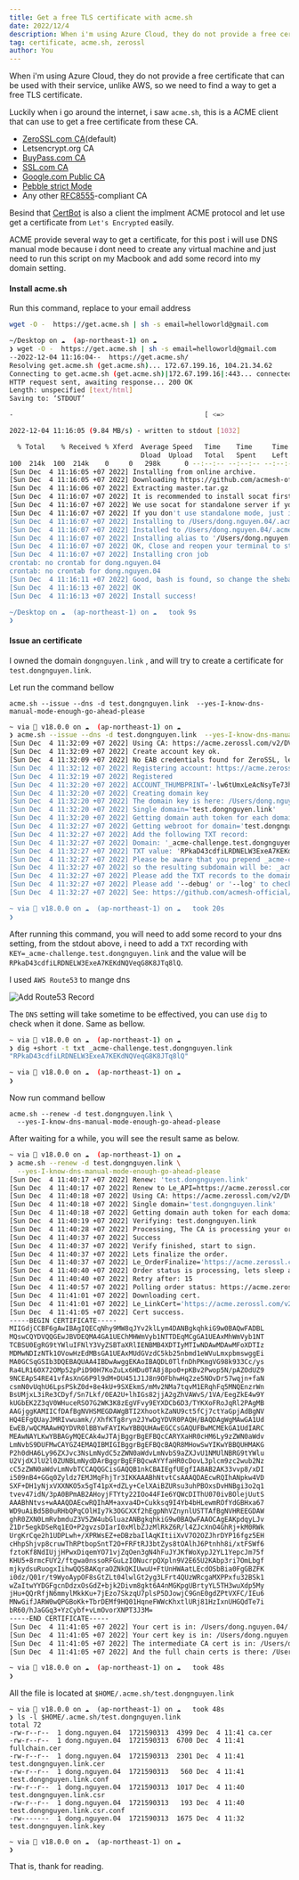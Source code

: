 ```yaml
---
title: Get a free TLS certificate with acme.sh
date: 2022/12/4
description: When i'm using Azure Cloud, they do not provide a free certificate that can be used with their service, unlike AWS, so we need to find a way to get a free TLS certificate.
tag: certificate, acme.sh, zerossl
author: You
---
```


When i'm using Azure Cloud, they do not provide a free certificate that can be used with their service, unlike AWS, so we need to find a way to get a free TLS certificate.

Luckily when i go around the internet, i saw `acme.sh`, this is a ACME client that can use to get a free certificate from these CA.

- [ZeroSSL.com CA](https://github.com/acmesh-official/acme.sh/wiki/ZeroSSL.com-CA)(default)
- Letsencrypt.org CA
- [BuyPass.com CA](https://github.com/acmesh-official/acme.sh/wiki/BuyPass.com-CA)
- [SSL.com CA](https://github.com/acmesh-official/acme.sh/wiki/SSL.com-CA)
- [Google.com Public CA](https://github.com/acmesh-official/acme.sh/wiki/Google-Public-CA)
- [Pebble strict Mode](https://github.com/letsencrypt/pebble)
- Any other [RFC8555](https://tools.ietf.org/html/rfc8555)-compliant CA

Besind that [CertBot](https://certbot.eff.org/instructions) is also a client the implment ACME protocol and let use get a certificate from `Let's Encrypted` easily.

ACME provide several way to get a certificate, for this post i will use DNS manual mode because i dont need to create any virtual machine and just need to run this script on my Macbook and add some record into my domain setting.

#### Install acme.sh

Run this command, replace to your email address

```bash
wget -O -  https://get.acme.sh | sh -s email=helloworld@gmail.com
```

```bash
~/Desktop on ☁️  (ap-northeast-1) on ☁️
❯ wget -O -  https://get.acme.sh | sh -s email=helloworld@gmail.com
--2022-12-04 11:16:04--  https://get.acme.sh/
Resolving get.acme.sh (get.acme.sh)... 172.67.199.16, 104.21.34.62
Connecting to get.acme.sh (get.acme.sh)|172.67.199.16|:443... connected.
HTTP request sent, awaiting response... 200 OK
Length: unspecified [text/html]
Saving to: ‘STDOUT’

-                                                [ <=>                                                                                         ]   1.01K  --.-KB/s    in 0s

2022-12-04 11:16:05 (9.84 MB/s) - written to stdout [1032]

  % Total    % Received % Xferd  Average Speed   Time    Time     Time  Current
                                 Dload  Upload   Total   Spent    Left  Speed
100  214k  100  214k    0     0   298k      0 --:--:-- --:--:-- --:--:--  300k
[Sun Dec  4 11:16:05 +07 2022] Installing from online archive.
[Sun Dec  4 11:16:05 +07 2022] Downloading https://github.com/acmesh-official/acme.sh/archive/master.tar.gz
[Sun Dec  4 11:16:06 +07 2022] Extracting master.tar.gz
[Sun Dec  4 11:16:07 +07 2022] It is recommended to install socat first.
[Sun Dec  4 11:16:07 +07 2022] We use socat for standalone server if you use standalone mode.
[Sun Dec  4 11:16:07 +07 2022] If you don't use standalone mode, just ignore this warning.
[Sun Dec  4 11:16:07 +07 2022] Installing to /Users/dong.nguyen.04/.acme.sh
[Sun Dec  4 11:16:07 +07 2022] Installed to /Users/dong.nguyen.04/.acme.sh/acme.sh
[Sun Dec  4 11:16:07 +07 2022] Installing alias to '/Users/dong.nguyen.04/.zshrc'
[Sun Dec  4 11:16:07 +07 2022] OK, Close and reopen your terminal to start using acme.sh
[Sun Dec  4 11:16:07 +07 2022] Installing cron job
crontab: no crontab for dong.nguyen.04
crontab: no crontab for dong.nguyen.04
[Sun Dec  4 11:16:11 +07 2022] Good, bash is found, so change the shebang to use bash as preferred.
[Sun Dec  4 11:16:13 +07 2022] OK
[Sun Dec  4 11:16:13 +07 2022] Install success!

~/Desktop on ☁️  (ap-northeast-1) on ☁️   took 9s
❯
```

#### Issue an certificate

I owned the domain `dongnguyen.link` , and will try to create a certificate for `test.dongnguyen.link`.

Let run the command bellow

`acme.sh --issue --dns -d test.dongnguyen.link  --yes-I-know-dns-manual-mode-enough-go-ahead-please`

```bash
~ via  v18.0.0 on ☁️  (ap-northeast-1) on ☁️
❯ acme.sh --issue --dns -d test.dongnguyen.link  --yes-I-know-dns-manual-mode-enough-go-ahead-please
[Sun Dec  4 11:32:09 +07 2022] Using CA: https://acme.zerossl.com/v2/DV90
[Sun Dec  4 11:32:09 +07 2022] Create account key ok.
[Sun Dec  4 11:32:09 +07 2022] No EAB credentials found for ZeroSSL, let's get one
[Sun Dec  4 11:32:12 +07 2022] Registering account: https://acme.zerossl.com/v2/DV90
[Sun Dec  4 11:32:19 +07 2022] Registered
[Sun Dec  4 11:32:20 +07 2022] ACCOUNT_THUMBPRINT='-lw6tUmxLeAcNsyTe73hEGaEvZDjA04ShHLA4HKmsUA'
[Sun Dec  4 11:32:20 +07 2022] Creating domain key
[Sun Dec  4 11:32:20 +07 2022] The domain key is here: /Users/dong.nguyen.04/.acme.sh/test.dongnguyen.link/test.dongnguyen.link.key
[Sun Dec  4 11:32:20 +07 2022] Single domain='test.dongnguyen.link'
[Sun Dec  4 11:32:20 +07 2022] Getting domain auth token for each domain
[Sun Dec  4 11:32:27 +07 2022] Getting webroot for domain='test.dongnguyen.link'
[Sun Dec  4 11:32:27 +07 2022] Add the following TXT record:
[Sun Dec  4 11:32:27 +07 2022] Domain: '_acme-challenge.test.dongnguyen.link'
[Sun Dec  4 11:32:27 +07 2022] TXT value: 'RPkaD43cdfiLRDNELW3ExeA7KEKdNQVeqG8K8JTq8lQ'
[Sun Dec  4 11:32:27 +07 2022] Please be aware that you prepend _acme-challenge. before your domain
[Sun Dec  4 11:32:27 +07 2022] so the resulting subdomain will be: _acme-challenge.test.dongnguyen.link
[Sun Dec  4 11:32:27 +07 2022] Please add the TXT records to the domains, and re-run with --renew.
[Sun Dec  4 11:32:27 +07 2022] Please add '--debug' or '--log' to check more details.
[Sun Dec  4 11:32:27 +07 2022] See: https://github.com/acmesh-official/acme.sh/wiki/How-to-debug-acme.sh

~ via  v18.0.0 on ☁️  (ap-northeast-1) on ☁️   took 20s
❯
```

After running this command, you will need to add some record to your dns setting, from the stdout above, i need to add a `TXT` recording with `KEY=_acme-challenge.test.dongnguyen.link` and the value will be `RPkaD43cdfiLRDNELW3ExeA7KEKdNQVeqG8K8JTq8lQ`.

I used `AWS Route53` to mange dns

![Add Route53 Record](https://dongnguyenlqtb-blog-post-md.s3.ap-southeast-1.amazonaws.com/assets/route+53+add+txt+record.png)

The `DNS` setting will take sometime to be effectived, you can use `dig` to check when it done. Same as bellow.

```bash
~ via  v18.0.0 on ☁️  (ap-northeast-1) on ☁️
❯ dig +short -t txt _acme-challenge.test.dongnguyen.link
"RPkaD43cdfiLRDNELW3ExeA7KEKdNQVeqG8K8JTq8lQ"

~ via  v18.0.0 on ☁️  (ap-northeast-1) on ☁️
❯
```

Now run command bellow

```
acme.sh --renew -d test.dongnguyen.link \
  --yes-I-know-dns-manual-mode-enough-go-ahead-please
```

After waiting for a while, you will see the result same as below.

```bash
~ via  v18.0.0 on ☁️  (ap-northeast-1) on ☁️
❯ acme.sh --renew -d test.dongnguyen.link \
  --yes-I-know-dns-manual-mode-enough-go-ahead-please
[Sun Dec  4 11:40:17 +07 2022] Renew: 'test.dongnguyen.link'
[Sun Dec  4 11:40:17 +07 2022] Renew to Le_API=https://acme.zerossl.com/v2/DV90
[Sun Dec  4 11:40:18 +07 2022] Using CA: https://acme.zerossl.com/v2/DV90
[Sun Dec  4 11:40:18 +07 2022] Single domain='test.dongnguyen.link'
[Sun Dec  4 11:40:18 +07 2022] Getting domain auth token for each domain
[Sun Dec  4 11:40:19 +07 2022] Verifying: test.dongnguyen.link
[Sun Dec  4 11:40:28 +07 2022] Processing, The CA is processing your order, please just wait. (1/30)
[Sun Dec  4 11:40:37 +07 2022] Success
[Sun Dec  4 11:40:37 +07 2022] Verify finished, start to sign.
[Sun Dec  4 11:40:37 +07 2022] Lets finalize the order.
[Sun Dec  4 11:40:37 +07 2022] Le_OrderFinalize='https://acme.zerossl.com/v2/DV90/order/0FketBRymrFIMWVISyrEaQ/finalize'
[Sun Dec  4 11:40:40 +07 2022] Order status is processing, lets sleep and retry.
[Sun Dec  4 11:40:40 +07 2022] Retry after: 15
[Sun Dec  4 11:40:57 +07 2022] Polling order status: https://acme.zerossl.com/v2/DV90/order/0FketBRymrFIMWVISyrEaQ
[Sun Dec  4 11:41:01 +07 2022] Downloading cert.
[Sun Dec  4 11:41:01 +07 2022] Le_LinkCert='https://acme.zerossl.com/v2/DV90/cert/3HbS_y1aVzwJJgi11FBgUw'
[Sun Dec  4 11:41:05 +07 2022] Cert success.
-----BEGIN CERTIFICATE-----
MIIGdjCCBF6gAwIBAgIQECqNhy9MW8qJYv2klLym4DANBgkqhkiG9w0BAQwFADBL
MQswCQYDVQQGEwJBVDEQMA4GA1UEChMHWmVyb1NTTDEqMCgGA1UEAxMhWmVyb1NT
TCBSU0EgRG9tYWluIFNlY3VyZSBTaXRlIENBMB4XDTIyMTIwNDAwMDAwMFoXDTIz
MDMwNDIzNTk1OVowHzEdMBsGA1UEAxMUdGVzdC5kb25nbmd1eWVuLmxpbmswggEi
MA0GCSqGSIb3DQEBAQUAA4IBDwAwggEKAoIBAQDL0TlfnDhPKmgVG98k933Cc/ys
Ra4LR160X72OMp52pPiD90H7KoZuLx6HDu0TA8j8po0+pKBv2Pwop5N/pAZOdUZ9
9NCEApS4RE41vfAsXnG6P9l9dM+DU451J1J8n9OFbhwHq2ze5NOvDr57wqjn+faN
csmN0vUqhU6LpsPSkZ0d+8e4kU+9SXEkmS/mMv2NMa7tqvM1ERqhFq5MNQEnzrWn
BsUMjxL3iRe3CDyf/Sn7Lkf/0EA2U+lhIGs82jjA2gZhVAWvS/1VA/EegZkE4w9Y
kUGbEK2Z3qV0WHuceRSO7G2WK3K8zEgVFvy9EYXDCb6D3/TYKXoFRoJqRl2PAgMB
AAGjggKAMIICfDAfBgNVHSMEGDAWgBTI2XhootkZaNU9ct5fCj7ctYaGpjAdBgNV
HQ4EFgQUayJMRIvwuamk//XhfKTg8ryn2JYwDgYDVR0PAQH/BAQDAgWgMAwGA1Ud
EwEB/wQCMAAwHQYDVR0lBBYwFAYIKwYBBQUHAwEGCCsGAQUFBwMCMEkGA1UdIARC
MEAwNAYLKwYBBAGyMQECAk4wJTAjBggrBgEFBQcCARYXaHR0cHM6Ly9zZWN0aWdv
LmNvbS9DUFMwCAYGZ4EMAQIBMIGIBggrBgEFBQcBAQR8MHowSwYIKwYBBQUHMAKG
P2h0dHA6Ly96ZXJvc3NsLmNydC5zZWN0aWdvLmNvbS9aZXJvU1NMUlNBRG9tYWlu
U2VjdXJlU2l0ZUNBLmNydDArBggrBgEFBQcwAYYfaHR0cDovL3plcm9zc2wub2Nz
cC5zZWN0aWdvLmNvbTCCAQQGCisGAQQB1nkCBAIEgfUEgfIA8AB2AK33vvp8/xDI
i509nB4+GGq0Zyldz7EMJMqFhjTr3IKKAAABhNtvtCsAAAQDAEcwRQIhANpkw4VD
SXF+DH1yNjxVXXNKO5x5gT41pX+dZLy+CelXAiBZURsu3uhPBOxsDvHNBgi3o2q1
tvev47idN/3pA0BPmAB2AHoyjFTYty22IOo44FIe6YQWcDIThU070ivBOlejUutS
AAABhNtvs+wAAAQDAEcwRQIhAM+axva4D+Cukksq9I4Yb4bHLewmROfYdGBHxa67
WD9uAiBd5B0uRHbQPqCOlHIy7k3OGCXXf2hEgpNhVZnynlUSTTAfBgNVHREEGDAW
ghR0ZXN0LmRvbmduZ3V5ZW4ubGluazANBgkqhkiG9w0BAQwFAAOCAgEAKpdqyLJv
Z1Dr5egkDSeRq1EO+P2gvzsDIarI0xMlbZJzMlRkZ6R/l4ZJcXnO4GhRj+kM0RWk
UrgKrCqe2h1UDPLwh+/XPRWsEZ+eDBzbaIlAqKItiiXvV7O2OZJhrDYP16fgz5EH
cHhpShjvp8cruwThRPtbopSntT2O+FRFtRJ3btZys8tOAlhJ6Ptnhh8i/xtFSWf6
fztoKf8NdIUjjHPwxDiqemYO71vjZqOen3gN4hFuJYJKfWoXypJ2YL1YepcJm75f
KHU5+8rmcFUY2/ftgwa0nssoRFGuLzIONucrpQXpln9V2E65U2KAbp3ri7OmLbgf
mjkydsuRuogxIihwQQSBAKqraOZNkQKIUwuU+FtUnHWAatLEcdOSbBia0FgGBZFK
i0dz/Q01r/t9WyoAypOF8sGtZLt04lwlGt2yg3LFrt4QUzWRcgaMXPPxfu32BSk1
wZaItwYYDGFgcnDdzxOsGdZ+bjk2Divm8gkt6A4nMGKpgUBrtyYL5TH3wuXdp5My
jHu+QQrRfjN6mmylMkkKu+7jEzo7SkzqU7plsP5DJowjC9GnE0gdZPtVXFC/IEu6
MNwGifJARW0wQPGBoKk+TbrDEMf9HQ01HqneFWWcKhxtlURj81HzIxnUHGQdTe7i
bR60/hJaGGq3+YzCybf+vLmOvorXNPT3J3M=
-----END CERTIFICATE-----
[Sun Dec  4 11:41:05 +07 2022] Your cert is in: /Users/dong.nguyen.04/.acme.sh/test.dongnguyen.link/test.dongnguyen.link.cer
[Sun Dec  4 11:41:05 +07 2022] Your cert key is in: /Users/dong.nguyen.04/.acme.sh/test.dongnguyen.link/test.dongnguyen.link.key
[Sun Dec  4 11:41:05 +07 2022] The intermediate CA cert is in: /Users/dong.nguyen.04/.acme.sh/test.dongnguyen.link/ca.cer
[Sun Dec  4 11:41:05 +07 2022] And the full chain certs is there: /Users/dong.nguyen.04/.acme.sh/test.dongnguyen.link/fullchain.cer

~ via  v18.0.0 on ☁️  (ap-northeast-1) on ☁️   took 48s
❯
```

All the file is located at `$HOME/.acme.sh/test.dongnguyen.link`

```
~ via  v18.0.0 on ☁️  (ap-northeast-1) on ☁️   took 48s
❯ ls -l $HOME/.acme.sh/test.dongnguyen.link
total 72
-rw-r--r--  1 dong.nguyen.04  1721590313  4399 Dec  4 11:41 ca.cer
-rw-r--r--  1 dong.nguyen.04  1721590313  6700 Dec  4 11:41 fullchain.cer
-rw-r--r--  1 dong.nguyen.04  1721590313  2301 Dec  4 11:41 test.dongnguyen.link.cer
-rw-r--r--  1 dong.nguyen.04  1721590313   560 Dec  4 11:41 test.dongnguyen.link.conf
-rw-r--r--  1 dong.nguyen.04  1721590313  1017 Dec  4 11:40 test.dongnguyen.link.csr
-rw-r--r--  1 dong.nguyen.04  1721590313   193 Dec  4 11:40 test.dongnguyen.link.csr.conf
-rw-------  1 dong.nguyen.04  1721590313  1675 Dec  4 11:32 test.dongnguyen.link.key

~ via  v18.0.0 on ☁️  (ap-northeast-1) on ☁️
❯
```

That is, thank for reading.
